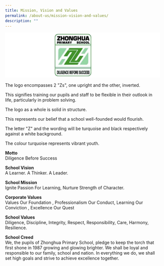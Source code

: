 ```yaml
---
title: Mission, Vision and Values
permalink: /about-us/mission-vision-and-values/
description: ""
---
```

![](/images/Logo5.png)


The logo encompasses 2 "Zs", one upright and the other, inverted.

This signifies training our pupils and staff to be flexible in their outlook in life, particularly in problem solving.

The logo as a whole is solid in structure.

This represents our belief that a school well-founded would flourish.

The letter "Z" and the wording will be turquoise and black respectively against a white background.

The colour turquoise represents vibrant youth.

**Motto**
<br>Diligence Before Success


**School Vision**
<br>A Learner. A Thinker. A Leader.

**School Mission**
<br>Ignite Passion For Learning, Nurture Strength of Character.

**Corporate Values**
<br>Values Our Foundation , Professionalism Our Conduct, Learning Our Conviction , Excellence Our Quest

**School Values**
<br>Diligence, Discipline, Integrity, Respect, Responsibility, Care, Harmony, Resilience.

**School Creed**
<br>We, the pupils of Zhonghua Primary School, pledge to keep the torch that first shone in 1987 growing and glowing brighter. We shall be loyal and responsible to our family, school and nation. In everything we do, we shall set high goals and strive to achieve excellence together.